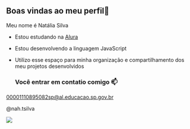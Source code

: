 ## Boas vindas ao meu perfil💛

Meu nome é Natália Silva
- Estou estudando na [Alura](https://www.alura.com.br)
- Estou desenvolvendo a linguagem JavaScript
- Utilizo esse espaço para minha organização e compartilhamento dos meu projetos desenvolvidos

  ### Você entrar em contatio comigo 📫

00001110895082sp@al.educacao.sp.gov.br  

@nah.tsilva

![](https://media1.tenor.com/m/BI92cG9bHW8AAAAC/frozen-disney-princess.gif)
